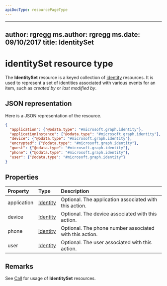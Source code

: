 ```yaml
---
apiDocType: resourcePageType
---
```

---
author: rgregg
ms.author: rgregg
ms.date: 09/10/2017
title: IdentitySet
---
# identitySet resource type

The **IdentitySet** resource is a keyed collection of [identity](identity.md) resources.
It is used to represent a set of identities associated with various events for an item, such as _created by_ or _last modified by_.

## JSON representation

Here is a JSON representation of the resource.

<!-- {
  "blockType": "resource",
  "@odata.type": "microsoft.graph.identitySet",
  "optionalProperties": [
    "application",
    "applicationInstance",
    "device",
    "encrypted",
    "guest",
    "phone",
    "user"
  ],
  "openType": true
} -->
```json
{
  "application": {"@odata.type": "#microsoft.graph.identity"},
  "applicationInstance": {"@odata.type": "#microsoft.graph.identity"},
  "device": {"@odata.type": "#microsoft.graph.identity"},
  "encrypted": {"@odata.type": "#microsoft.graph.identity"},
  "guest": {"@odata.type": "#microsoft.graph.identity"},
  "phone": {"@odata.type": "#microsoft.graph.identity"},
  "user": {"@odata.type": "#microsoft.graph.identity"}
}
```

## Properties

| Property    | Type                    | Description                                             |
|:------------|:------------------------|:--------------------------------------------------------|
| application | [Identity](identity.md) | Optional. The application associated with this action.  |
| device      | [Identity](identity.md) | Optional. The device associated with this action.       |
| phone       | [identity](identity.md) | Optional. The phone number associated with this action. |
| user        | [Identity](identity.md) | Optional. The user associated with this action.         |

## Remarks 

See [Call](call.md) for usage of **IdentitySet** resources.


<!-- uuid: 8fcb5dbc-d5aa-4681-8e31-b001d5168d79
2015-10-25 14:57:30 UTC -->
<!-- {
  "type": "#page.annotation",
  "description": "Identity set is a collection of identities",
  "section": "documentation",
  "tocPath": "Resources/IdentitySet"
} -->